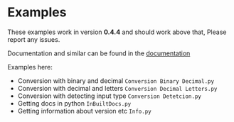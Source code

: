 # Examples

These examples work in version **0.4.4** and should work above that, Please report any issues.

Documentation and similar can be found in the [documentation](https://easyconversion.readthedocs.io/en/latest/)

Examples here:
* Conversion with binary and decimal `Conversion Binary Decimal.py`
* Conversion with decimal and letters `Conversion Decimal Letters.py`
* Conversion with detecting input type `Conversion Detetcion.py`
* Getting docs in python `InBuiltDocs.py`
* Getting information about version etc `Info.py`
